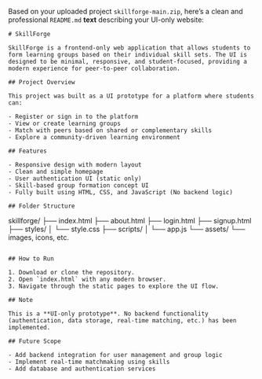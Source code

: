Based on your uploaded project `skillforge-main.zip`, here’s a clean and professional `README.md` **text** describing your UI-only website:

```
# SkillForge

SkillForge is a frontend-only web application that allows students to form learning groups based on their individual skill sets. The UI is designed to be minimal, responsive, and student-focused, providing a modern experience for peer-to-peer collaboration.

## Project Overview

This project was built as a UI prototype for a platform where students can:

- Register or sign in to the platform
- View or create learning groups
- Match with peers based on shared or complementary skills
- Explore a community-driven learning environment

## Features

- Responsive design with modern layout
- Clean and simple homepage
- User authentication UI (static only)
- Skill-based group formation concept UI
- Fully built using HTML, CSS, and JavaScript (No backend logic)

## Folder Structure

```

skillforge/
├── index.html
├── about.html
├── login.html
├── signup.html
├── styles/
│   └── style.css
├── scripts/
│   └── app.js
└── assets/
└── images, icons, etc.

```

## How to Run

1. Download or clone the repository.
2. Open `index.html` with any modern browser.
3. Navigate through the static pages to explore the UI flow.

## Note

This is a **UI-only prototype**. No backend functionality (authentication, data storage, real-time matching, etc.) has been implemented.

## Future Scope

- Add backend integration for user management and group logic
- Implement real-time matchmaking using skills
- Add database and authentication services

```



